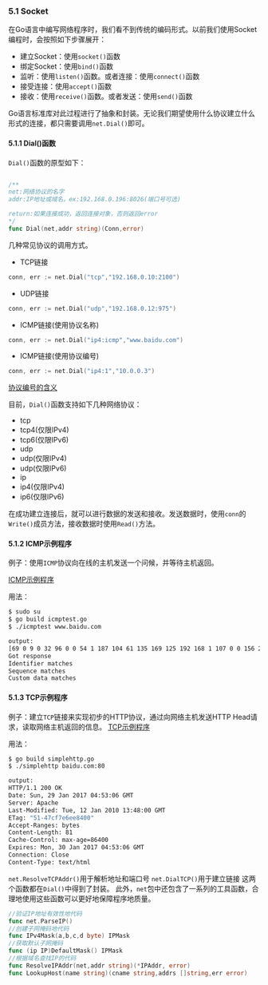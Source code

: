 ### 5.1 Socket
在Go语言中编写网络程序时，我们看不到传统的编码形式。以前我们使用Socket编程时，会按照如下步骤展开：
* 建立Socket：使用`socket()`函数
* 绑定Socket：使用`bind()`函数
* 监听：使用`listen()`函数。或者连接：使用`connect()`函数
* 接受连接：使用`accept()`函数
* 接收：使用`receive()`函数。或者发送：使用`send()`函数

Go语言标准库对此过程进行了抽象和封装。无论我们期望使用什么协议建立什么形式的连接，都只需要调用`net.Dial()`即可。


#### 5.1.1 Dial()函数
`Dial()`函数的原型如下：
```go

/**
net:网络协议的名字
addr:IP地址或域名，ex:192.168.0.196:8026(端口号可选)

return:如果连接成功，返回连接对象，否则返回error
*/
func Dial(net,addr string)(Conn,error)
```

几种常见协议的调用方式。
* TCP链接
```go
conn, err := net.Dial("tcp","192.168.0.10:2100")
```
* UDP链接
```go
conn, err := net.Dial("udp","192.168.0.12:975")
```
* ICMP链接(使用协议名称)
```go
conn, err := net.Dial("ip4:icmp","www.baidu.com")
```
* ICMP链接(使用协议编号)
```go
conn, err := net.Dial("ip4:1","10.0.0.3")
```

[协议编号的含义](http://www.iana.org/assignments/protocol-numbers/protocol-numbers.xml)


目前，`Dial()`函数支持如下几种网络协议：
* tcp
* tcp4(仅限IPv4)
* tcp6(仅限IPv6)
* udp
* udp(仅限IPv4)
* udp(仅限IPv6)
* ip
* ip4(仅限IPv4)
* ip6(仅限IPv6)

在成功建立连接后，就可以进行数据的发送和接收。发送数据时，使用`conn`的`Write()`成员方法，接收数据时使用`Read()`方法。

#### 5.1.2 ICMP示例程序

例子：使用`ICMP`协议向在线的主机发送一个问候，并等待主机返回。

[ICMP示例程序](https://github.com/Lynn--/TheGoProgrammingLanguage/blob/master/code/icmptest.go)

用法：
```bash
$ sudo su
$ go build icmptest.go
$ ./icmptest www.baidu.com

output:
[69 0 9 0 32 96 0 0 54 1 187 104 61 135 169 125 192 168 1 107 0 0 156 205 0 13 0 37 99]
Got response
Identifier matches
Sequence matches
Custom data matches
```

#### 5.1.3 TCP示例程序

例子：建立`TCP`链接来实现初步的HTTP协议，通过向网络主机发送HTTP Head请求，读取网络主机返回的信息。
[TCP示例程序](https://github.com/Lynn--/TheGoProgrammingLanguage/blob/master/code/simplehttp.go)

用法：
```bash
$ go build simplehttp.go
$ ./simplehttp baidu.com:80

output:
HTTP/1.1 200 OK
Date: Sun, 29 Jan 2017 04:53:06 GMT
Server: Apache
Last-Modified: Tue, 12 Jan 2010 13:48:00 GMT
ETag: "51-47cf7e6ee8400"
Accept-Ranges: bytes
Content-Length: 81
Cache-Control: max-age=86400
Expires: Mon, 30 Jan 2017 04:53:06 GMT
Connection: Close
Content-Type: text/html
```


`net.ResolveTCPAddr()`用于解析地址和端口号
`net.DialTCP()`用于建立链接
这两个函数都在`Dial()`中得到了封装。
此外，`net`包中还包含了一系列的工具函数，合理地使用这些函数可以更好地保障程序地质量。
```go
//验证IP地址有效性地代码
func net.ParseIP()
//创建子网掩码地代码
func IPv4Mask(a,b,c,d byte) IPMask
//获取默认子网掩码
func (ip IP)DefaultMask() IPMask
//根据域名查找IP的代码
func ResolveIPAddr(net,addr string)(*IPAddr, error)
func LookupHost(name string)(cname string,addrs []string,err error)
```